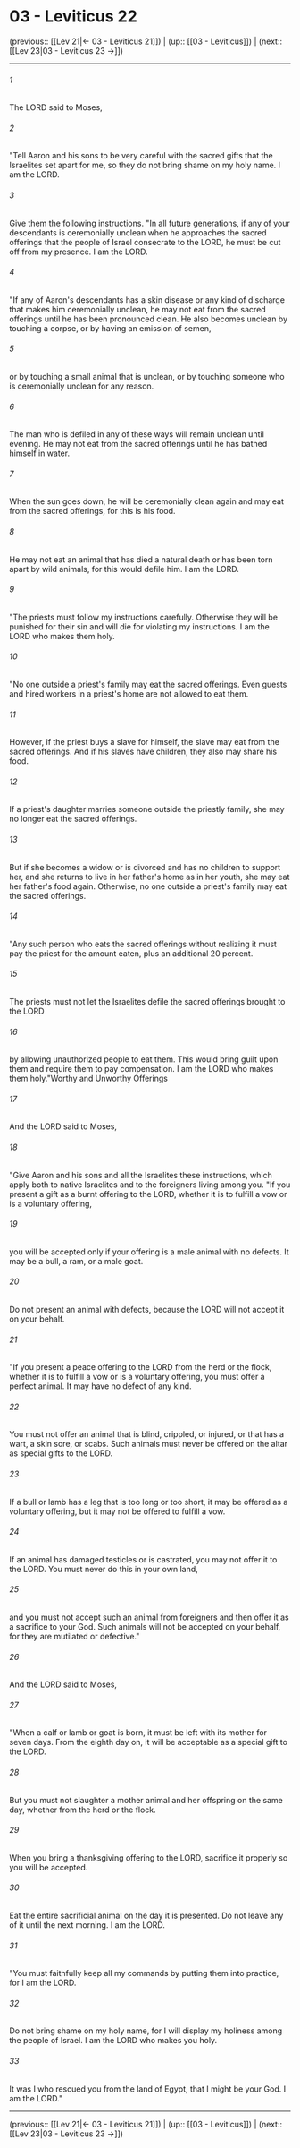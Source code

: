 # 03 - Leviticus 22

(previous:: [[Lev 21|← 03 - Leviticus 21]]) | (up:: [[03 - Leviticus]]) | (next:: [[Lev 23|03 - Leviticus 23 →]])

***


###### 1 
The LORD said to Moses, 

###### 2 
"Tell Aaron and his sons to be very careful with the sacred gifts that the Israelites set apart for me, so they do not bring shame on my holy name. I am the LORD. 

###### 3 
Give them the following instructions. "In all future generations, if any of your descendants is ceremonially unclean when he approaches the sacred offerings that the people of Israel consecrate to the LORD, he must be cut off from my presence. I am the LORD. 

###### 4 
"If any of Aaron's descendants has a skin disease or any kind of discharge that makes him ceremonially unclean, he may not eat from the sacred offerings until he has been pronounced clean. He also becomes unclean by touching a corpse, or by having an emission of semen, 

###### 5 
or by touching a small animal that is unclean, or by touching someone who is ceremonially unclean for any reason. 

###### 6 
The man who is defiled in any of these ways will remain unclean until evening. He may not eat from the sacred offerings until he has bathed himself in water. 

###### 7 
When the sun goes down, he will be ceremonially clean again and may eat from the sacred offerings, for this is his food. 

###### 8 
He may not eat an animal that has died a natural death or has been torn apart by wild animals, for this would defile him. I am the LORD. 

###### 9 
"The priests must follow my instructions carefully. Otherwise they will be punished for their sin and will die for violating my instructions. I am the LORD who makes them holy. 

###### 10 
"No one outside a priest's family may eat the sacred offerings. Even guests and hired workers in a priest's home are not allowed to eat them. 

###### 11 
However, if the priest buys a slave for himself, the slave may eat from the sacred offerings. And if his slaves have children, they also may share his food. 

###### 12 
If a priest's daughter marries someone outside the priestly family, she may no longer eat the sacred offerings. 

###### 13 
But if she becomes a widow or is divorced and has no children to support her, and she returns to live in her father's home as in her youth, she may eat her father's food again. Otherwise, no one outside a priest's family may eat the sacred offerings. 

###### 14 
"Any such person who eats the sacred offerings without realizing it must pay the priest for the amount eaten, plus an additional 20 percent. 

###### 15 
The priests must not let the Israelites defile the sacred offerings brought to the LORD 

###### 16 
by allowing unauthorized people to eat them. This would bring guilt upon them and require them to pay compensation. I am the LORD who makes them holy."Worthy and Unworthy Offerings 

###### 17 
And the LORD said to Moses, 

###### 18 
"Give Aaron and his sons and all the Israelites these instructions, which apply both to native Israelites and to the foreigners living among you. "If you present a gift as a burnt offering to the LORD, whether it is to fulfill a vow or is a voluntary offering, 

###### 19 
you will be accepted only if your offering is a male animal with no defects. It may be a bull, a ram, or a male goat. 

###### 20 
Do not present an animal with defects, because the LORD will not accept it on your behalf. 

###### 21 
"If you present a peace offering to the LORD from the herd or the flock, whether it is to fulfill a vow or is a voluntary offering, you must offer a perfect animal. It may have no defect of any kind. 

###### 22 
You must not offer an animal that is blind, crippled, or injured, or that has a wart, a skin sore, or scabs. Such animals must never be offered on the altar as special gifts to the LORD. 

###### 23 
If a bull or lamb has a leg that is too long or too short, it may be offered as a voluntary offering, but it may not be offered to fulfill a vow. 

###### 24 
If an animal has damaged testicles or is castrated, you may not offer it to the LORD. You must never do this in your own land, 

###### 25 
and you must not accept such an animal from foreigners and then offer it as a sacrifice to your God. Such animals will not be accepted on your behalf, for they are mutilated or defective." 

###### 26 
And the LORD said to Moses, 

###### 27 
"When a calf or lamb or goat is born, it must be left with its mother for seven days. From the eighth day on, it will be acceptable as a special gift to the LORD. 

###### 28 
But you must not slaughter a mother animal and her offspring on the same day, whether from the herd or the flock. 

###### 29 
When you bring a thanksgiving offering to the LORD, sacrifice it properly so you will be accepted. 

###### 30 
Eat the entire sacrificial animal on the day it is presented. Do not leave any of it until the next morning. I am the LORD. 

###### 31 
"You must faithfully keep all my commands by putting them into practice, for I am the LORD. 

###### 32 
Do not bring shame on my holy name, for I will display my holiness among the people of Israel. I am the LORD who makes you holy. 

###### 33 
It was I who rescued you from the land of Egypt, that I might be your God. I am the LORD."

***

(previous:: [[Lev 21|← 03 - Leviticus 21]]) | (up:: [[03 - Leviticus]]) | (next:: [[Lev 23|03 - Leviticus 23 →]])
